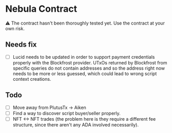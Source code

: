 # Nebula Contract

⚠️ The contract hasn't been thoroughly tested yet. Use the contract at your own risk.

## Needs fix

- [ ] Lucid needs to be updated in order to support payment credentials properly with the Blockfrost provider. UTxOs returned by Blockfrost from specific queries do not contain addresses and so the address right now needs to be more or less guessed, which could lead to wrong script context creations.

## Todo

- [ ] Move away from PlutusTx -> Aiken
- [ ] Find a way to discover script buyer/seller properly.
- [ ] NFT <-> NFT trades (the problem here is they require a different fee
      structure, since there aren't any ADA involved necessarily).
